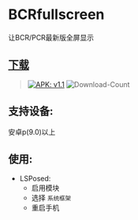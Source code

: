 # BCRfullscreen
让BCR/PCR最新版全屏显示

## [下载](https://github.com/ketal178/BCRfullscreen/releases/)

>[![APK: v1.1](https://img.shields.io/badge/APK-v1.1-brightgreen)](https://github.com/ketal178/BCRfullscreen/releases/download/1.1/app-release.apk)
![Download-Count](https://img.shields.io/github/downloads/ketal178/BCRfullscreen/total?color=blue)

## 支持设备:
安卓p(9.0)以上

## 使用:
- LSPosed:
  - 启用模块
  - 选择 `系统框架`
  - 重启手机
